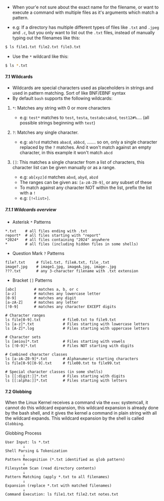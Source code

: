 
- When your'e not sure about the exact name for the filename, or want to execute a command with multiple files as it's arguments which match a pattern.

- e.g: If a directory has multiple different types of files like `.txt` and `.jpeg` and `.c`, but you only want to list out the `.txt` files, instead of manually typing out the filenames like this:
```bash
$ ls file1.txt file2.txt file3.txt
```

- Use the `*` wildcard like this:

```bash
$ ls *.txt
```

#### 7.1 Wildcards

- Wildcards are special characters used as placeholders in strings and used in pattern matching. Sort of like BNF/EBNF syntax
- By default `bash` supports the following wildcards:

1. `*`: Matches any string with 0 or more characters
	- e.g: `test*` matches to `test`, `testa`, `testabcsabsd`, `test12#%`.... (all possible strings beginning with `test`)

2. `?`: Matches any single character.
	- e.g: `ab?cd` matches `abacd`, `abbcd`, ....... so on, only a single character replaced by the `?` matches. And it won't match against an empty character, in this example it won't match `abcd`

3. `[]`: This matches a single character from a list of characters, this character list can be given manually or as a range.
	- e.g: `ab[xyz]d` matches `abxd`, `abyd`, `abzd`
	- The ranges can be given as: `[a-zA-Z0-9]`, or any subset of these
	- To match against any character NOT within the list, prefix the list with a `!`
	- e.g: `[!<list>]`.


##### 7.1.1 Wildcards overview

- Asterisk `*` Patterns
```
*.txt    # all files ending with .txt
report*  # all files starting with "report"
*2024*   # all files containing "2024" anywhere
*        # all files (including hidden files in some shells)
```


- Question Mark `?` Patterns
```
file?.txt     # file1.txt, fileA.txt, file_.txt
image?.jpg    # image1.jpg, imageA.jpg, image-.jpg
???.txt       # any 3-character filename with .txt extension
```


- Bracket `[]` Patterns
```
[abc]        # matches a, b, or c
[a-z]        # matches any lowercase letter
[0-9]        # matches any digit
[a-zA-Z]     # matches any letter
[!0-9]       # matches any character EXCEPT digits

# Character ranges
ls file[0-9].txt          # file0.txt to file9.txt
ls [a-z]*.txt             # Files starting with lowercase letters
ls [A-Z]*.log             # Files starting with uppercase letters

# Character sets
ls [aeiou]*.txt           # Files starting with vowels
ls [!0-9]*.txt            # Files NOT starting with digits

# Combined character classes
ls [a-zA-Z0-9]*.txt       # Alphanumeric starting characters
ls file[0-9][0-9].txt     # file00.txt to file99.txt

# Special character classes (in some shells)
ls [[:digit:]]*.txt       # Files starting with digits
ls [[:alpha:]]*.txt       # Files starting with letters
```

#### 7.2 Globbing

When the Linux Kernel receives a command via the `exec` systemcall, it cannot do this wildcard expansion, this wildcard expansion is already done by the bash shell, and it gives the kernel a command in plain string with all the wildcard expands. This wildcard expansion by the shell is called `Globbing`.

Globbing Process
```
User Input: ls *.txt
        ↓
Shell Parsing & Tokenization
        ↓
Pattern Recognition (*.txt identified as glob pattern)
        ↓
Filesystem Scan (read directory contents)
        ↓
Pattern Matching (apply *.txt to all filenames)  
        ↓
Expansion (replace *.txt with matched filenames)
        ↓
Command Execution: ls file1.txt file2.txt notes.txt
```
